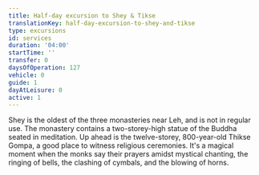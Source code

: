 ```yaml
---
title: Half-day excursion to Shey & Tikse
translationKey: half-day-excursion-to-shey-and-tikse
type: excursions
id: services
duration: '04:00'
startTime: ''
transfer: 0
daysOfOperation: 127
vehicle: 0
guide: 1
dayAtLeisure: 0
active: 1
---
```

Shey is the oldest of the three monasteries near Leh, and is not in regular use. The monastery contains a two-storey-high statue of the Buddha seated in meditation. Up ahead is the twelve-storey, 800-year-old Thikse Gompa, a good place to witness religious ceremonies. It's a magical moment when the monks say their prayers amidst mystical chanting, the ringing of bells, the clashing of cymbals, and the blowing of horns.